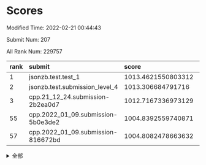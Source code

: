 # Scores

Modified Time: 2022-02-21 00:44:43

Submit Num: 207

All Rank Num: 229757

| rank |               submit               |       score        |       sigma        | pk_num |
| :--- | :--------------------------------- | :----------------- | :----------------- | :----- |
| 1    | jsonzb.test.test_1                 | 1013.4621550803312 | 0.7955759459873497 | 4445   |
| 2    | jsonzb.test.submission_level_4     | 1013.306684791716  | 0.835073806555718  | 4441   |
| 3    | cpp.21_12_24.submission-2b2ea0d7   | 1012.7167336973129 | 0.7937590963244315 | 4444   |
| 55   | cpp.2022_01_09.submission-5b0e3de2 | 1004.8392559740871 | 0.7180211405724894 | 4439   |
| 57   | cpp.2022_01_09.submission-816672bd | 1004.8082478663632 | 0.7241210085903692 | 4442   |


<details>
<summary>全部</summary>

| rank |                 submit                 |       score        |       sigma        | pk_num |
| :--- | :------------------------------------- | :----------------- | :----------------- | :----- |
| 1    | jsonzb.test.test_1                     | 1013.4621550803312 | 0.7955759459873497 | 4445   |
| 2    | jsonzb.test.submission_level_4         | 1013.306684791716  | 0.835073806555718  | 4441   |
| 3    | cpp.21_12_24.submission-2b2ea0d7       | 1012.7167336973129 | 0.7937590963244315 | 4444   |
| 4    | gobigger.level_3.submission_level_3_31 | 1011.3637905831796 | 0.7336019819896203 | 4441   |
| 5    | gobigger.level_3.submission_level_3_1  | 1011.2363700336373 | 0.7556958243356322 | 4437   |
| 6    | gobigger.level_3.submission_level_3_44 | 1011.2310097685296 | 0.7765273522571565 | 4441   |
| 7    | gobigger.level_3.submission_level_3_8  | 1011.2100751666839 | 0.7560428616487763 | 4436   |
| 8    | gobigger.level_3.submission_level_3_28 | 1011.1124196708016 | 0.764073442314399  | 4445   |
| 9    | gobigger.level_3.submission_level_3_41 | 1011.0733453931754 | 0.7553174790845937 | 4438   |
| 10   | gobigger.level_3.submission_level_3_29 | 1010.9429752283999 | 0.7702813923973045 | 4442   |
| 11   | gobigger.level_3.submission_level_3_40 | 1010.9353522016382 | 0.7577259734779718 | 4443   |
| 12   | gobigger.level_3.submission_level_3_0  | 1010.9169815293276 | 0.7967625049277031 | 4435   |
| 13   | gobigger.level_3.submission_level_3_39 | 1010.6310158210719 | 0.7491470724326702 | 4443   |
| 14   | gobigger.level_3.submission_level_3_4  | 1010.5036680487374 | 0.7525125071071502 | 4435   |
| 15   | gobigger.level_3.submission_level_3_26 | 1010.4761243944247 | 0.7524020735170182 | 4441   |
| 16   | gobigger.level_3.submission_level_3_14 | 1010.441215361061  | 0.7854244206497563 | 4444   |
| 17   | gobigger.level_3.submission_level_3_22 | 1010.4248738260293 | 0.7571805008330064 | 4441   |
| 18   | gobigger.level_3.submission_level_3_43 | 1010.2992751062309 | 0.7886536271305101 | 4436   |
| 19   | gobigger.level_3.submission_level_3_18 | 1010.2729240168276 | 0.759312733503164  | 4445   |
| 20   | gobigger.level_3.submission_level_3_48 | 1010.2701751511269 | 0.7830187875284221 | 4440   |
| 21   | gobigger.level_3.submission_level_3_9  | 1010.2559451535575 | 0.7486736079083544 | 4442   |
| 22   | gobigger.level_3.submission_level_3_2  | 1010.2429357986895 | 0.7575017502190167 | 4439   |
| 23   | gobigger.level_3.submission_level_3_37 | 1010.219152754759  | 0.761329526935678  | 4435   |
| 24   | gobigger.level_3.submission_level_3_35 | 1010.177893641076  | 0.7890924300448761 | 4439   |
| 25   | gobigger.level_3.submission_level_3_17 | 1010.1714329825367 | 0.7328181753351037 | 4440   |
| 26   | gobigger.level_3.submission_level_3_19 | 1010.1317754001882 | 0.7831614679082527 | 4442   |
| 27   | gobigger.level_3.submission_level_3_33 | 1010.1016295108483 | 0.7448903801769341 | 4443   |
| 28   | gobigger.level_3.submission_level_3_5  | 1010.078127540309  | 0.7667813142758172 | 4437   |
| 29   | gobigger.level_3.submission_level_3_46 | 1010.0576035736938 | 0.7783477097220424 | 4437   |
| 30   | gobigger.level_3.submission_level_3_36 | 1010.019008535618  | 0.7743212633197741 | 4443   |
| 31   | gobigger.level_3.submission_level_3_30 | 1009.9771453279114 | 0.7718941582142828 | 4437   |
| 32   | gobigger.level_3.submission_level_3_42 | 1009.9499593686469 | 0.7640385610808085 | 4444   |
| 33   | gobigger.level_3.submission_level_3_15 | 1009.8605687152865 | 0.7636862887064068 | 4441   |
| 34   | gobigger.level_3.submission_level_3_27 | 1009.8363650621022 | 0.7455027903587959 | 4441   |
| 35   | gobigger.level_3.submission_level_3_3  | 1009.7781330583728 | 0.7582565796561493 | 4440   |
| 36   | gobigger.level_3.submission_level_3_16 | 1009.6228908542103 | 0.7433481093206302 | 4444   |
| 37   | gobigger.level_3.submission_level_3_32 | 1009.6069794870854 | 0.7555084238327459 | 4438   |
| 38   | gobigger.level_3.submission_level_3_11 | 1009.4817668491016 | 0.7514189152274325 | 4439   |
| 39   | gobigger.level_3.submission_level_3_34 | 1009.4418439783788 | 0.7522228133759447 | 4436   |
| 40   | gobigger.level_3.submission_level_3_24 | 1009.42364990909   | 0.74061947480507   | 4441   |
| 41   | gobigger.level_3.submission_level_3_6  | 1009.3809870434804 | 0.740983946802566  | 4435   |
| 42   | gobigger.level_3.submission_level_3_13 | 1009.3709950909406 | 0.7401861122891883 | 4435   |
| 43   | gobigger.level_3.submission_level_3_49 | 1009.3583483219517 | 0.7649762457063712 | 4442   |
| 44   | gobigger.level_3.submission_level_3_25 | 1009.3105020999955 | 0.7413586587963974 | 4437   |
| 45   | gobigger.level_3.submission_level_3_12 | 1009.2897182641462 | 0.7639075967812426 | 4442   |
| 46   | gobigger.level_3.submission_level_3_21 | 1009.2370727699251 | 0.7432510364139658 | 4437   |
| 47   | gobigger.level_3.submission_level_3_20 | 1009.2051810717226 | 0.7516721422172091 | 4441   |
| 48   | gobigger.level_3.submission_level_3_10 | 1009.1831355318452 | 0.7468086046809309 | 4438   |
| 49   | gobigger.level_3.submission_level_3_47 | 1009.1015113305472 | 0.7484662358903148 | 4440   |
| 50   | gobigger.level_3.submission_level_3_38 | 1009.023146598567  | 0.7335462228631828 | 4443   |
| 51   | gobigger.level_3.submission_level_3_45 | 1008.5878184605807 | 0.751889754747145  | 4438   |
| 52   | gobigger.level_3.submission_level_3_23 | 1008.2914411378955 | 0.7468816445222746 | 4440   |
| 53   | gobigger.level_3.submission_level_3_7  | 1007.874401699681  | 0.7422687119402316 | 4440   |
| 54   | gobigger.level_1.submission_level_1_47 | 1005.4148777664514 | 0.7178325344009349 | 4438   |
| 55   | cpp.2022_01_09.submission-5b0e3de2     | 1004.8392559740871 | 0.7180211405724894 | 4439   |
| 56   | gobigger.level_1.submission_level_1_41 | 1004.8363405060768 | 0.7110031240511295 | 4438   |
| 57   | cpp.2022_01_09.submission-816672bd     | 1004.8082478663632 | 0.7241210085903692 | 4442   |
| 58   | gobigger.level_1.submission_level_1_45 | 1004.5351622485779 | 0.7016178551261526 | 4442   |
| 59   | gobigger.level_1.submission_level_1_4  | 1004.533148312065  | 0.7160963439649443 | 4444   |
| 60   | gobigger.level_1.submission_level_1_2  | 1004.5185375510965 | 0.7224977673408035 | 4445   |
| 61   | gobigger.level_1.submission_level_1_14 | 1004.250208928572  | 0.7257889078910897 | 4438   |
| 62   | gobigger.level_1.submission_level_1_11 | 1003.957414224222  | 0.7133239130310337 | 4443   |
| 63   | gobigger.level_1.submission_level_1_13 | 1003.7975940467966 | 0.7155037442698553 | 4444   |
| 64   | gobigger.level_1.submission_level_1_16 | 1003.7338232878737 | 0.7155693915149008 | 4441   |
| 65   | gobigger.level_1.submission_level_1_23 | 1003.7218021935997 | 0.7143001191473273 | 4440   |
| 66   | gobigger.level_1.submission_level_1_1  | 1003.7064158874537 | 0.7182562117891536 | 4444   |
| 67   | gobigger.level_1.submission_level_1_38 | 1003.6493279683001 | 0.722663610562898  | 4436   |
| 68   | gobigger.level_1.submission_level_1_43 | 1003.6435767289438 | 0.7168626790839725 | 4440   |
| 69   | gobigger.level_1.submission_level_1_40 | 1003.5945568953401 | 0.716428154753162  | 4433   |
| 70   | gobigger.level_1.submission_level_1_18 | 1003.5346882834554 | 0.72329691800118   | 4440   |
| 71   | gobigger.level_1.submission_level_1_31 | 1003.5343001242699 | 0.7202828439182576 | 4441   |
| 72   | gobigger.level_1.submission_level_1_32 | 1003.5326535442888 | 0.7136751981147988 | 4439   |
| 73   | gobigger.level_1.submission_level_1_6  | 1003.5118341509989 | 0.7233671762749053 | 4440   |
| 74   | gobigger.level_1.submission_level_1_44 | 1003.495749658487  | 0.7133252872721548 | 4442   |
| 75   | gobigger.level_1.submission_level_1_26 | 1003.3875370476296 | 0.7214642712170206 | 4443   |
| 76   | gobigger.level_1.submission_level_1_0  | 1003.3407898137214 | 0.7178504780870918 | 4436   |
| 77   | gobigger.level_1.submission_level_1_5  | 1003.2658936858729 | 0.7175970445496606 | 4437   |
| 78   | gobigger.level_1.submission_level_1_27 | 1003.2634754413369 | 0.720758635002693  | 4437   |
| 79   | gobigger.level_1.submission_level_1_20 | 1003.2334266801778 | 0.7179682929228688 | 4438   |
| 80   | gobigger.level_1.submission_level_1_10 | 1003.2154568612997 | 0.7198695057854593 | 4441   |
| 81   | gobigger.level_1.submission_level_1_37 | 1003.2142366139684 | 0.7152900526111503 | 4438   |
| 82   | gobigger.level_1.submission_level_1_42 | 1003.1821336235804 | 0.7140604532553358 | 4445   |
| 83   | gobigger.level_1.submission_level_1_8  | 1003.1761385342145 | 0.7240951720656001 | 4438   |
| 84   | gobigger.level_1.submission_level_1_36 | 1003.1669611381377 | 0.7231725893073587 | 4442   |
| 85   | gobigger.level_1.submission_level_1_46 | 1003.1183904639162 | 0.7179683225155498 | 4438   |
| 86   | gobigger.level_1.submission_level_1_7  | 1003.1045082327469 | 0.7202999054201019 | 4435   |
| 87   | gobigger.level_1.submission_level_1_15 | 1003.0210078121344 | 0.7072908903961842 | 4438   |
| 88   | gobigger.level_1.submission_level_1_3  | 1003.0199062246227 | 0.706018566671711  | 4444   |
| 89   | gobigger.level_1.submission_level_1_17 | 1003.0102026045674 | 0.7121446553769606 | 4439   |
| 90   | gobigger.level_1.submission_level_1_21 | 1002.9514310139034 | 0.7050879070988302 | 4441   |
| 91   | gobigger.level_1.submission_level_1_49 | 1002.9274222915858 | 0.7134524125921895 | 4442   |
| 92   | gobigger.level_1.submission_level_1_24 | 1002.7713118442251 | 0.7242655822861404 | 4438   |
| 93   | gobigger.level_1.submission_level_1_19 | 1002.6557306478659 | 0.7087534022337052 | 4443   |
| 94   | gobigger.level_1.submission_level_1_35 | 1002.6522792606704 | 0.7123207314142546 | 4436   |
| 95   | gobigger.level_1.submission_level_1_25 | 1002.551850593688  | 0.7122271704238773 | 4443   |
| 96   | gobigger.level_1.submission_level_1_22 | 1002.508727195603  | 0.7141731844403331 | 4445   |
| 97   | gobigger.level_1.submission_level_1_48 | 1002.4794785204123 | 0.7141606518012511 | 4439   |
| 98   | gobigger.level_1.submission_level_1_34 | 1002.4782932688937 | 0.70194626786066   | 4438   |
| 99   | gobigger.level_1.submission_level_1_12 | 1002.4185841935923 | 0.7110283019484057 | 4443   |
| 100  | gobigger.level_1.submission_level_1_9  | 1002.4111557252228 | 0.7138404085231409 | 4439   |
| 101  | gobigger.level_1.submission_level_1_39 | 1002.2344432714641 | 0.7092632513304554 | 4439   |
| 102  | gobigger.level_1.submission_level_1_29 | 1002.1733949509673 | 0.7110516711386156 | 4438   |
| 103  | gobigger.level_1.submission_level_1_33 | 1002.0004087257336 | 0.7071583402216117 | 4440   |
| 104  | gobigger.level_1.submission_level_1_30 | 1001.9870912436404 | 0.7127772654670382 | 4437   |
| 105  | gobigger.level_1.submission_level_1_28 | 1001.4826871292872 | 0.7119361487844789 | 4438   |
| 106  | gobigger.random.submission_random_1    | 997.5060843697664  | 0.7158928504490277 | 4439   |
| 107  | gobigger.random.submission_random_10   | 997.330056605945   | 0.6922261406545133 | 4435   |
| 108  | gobigger.random.submission_random_30   | 997.1975038232175  | 0.7206106807472574 | 4436   |
| 109  | gobigger.random.submission_random_12   | 996.7643884003962  | 0.7166914611620365 | 4439   |
| 110  | gobigger.random.submission_random_28   | 996.7082335786699  | 0.7160888120728885 | 4442   |
| 111  | gobigger.random.submission_random_5    | 996.6934299759872  | 0.7119020324263027 | 4442   |
| 112  | gobigger.random.submission_random_8    | 996.5631667866145  | 0.7179309717218999 | 4443   |
| 113  | gobigger.random.submission_random_36   | 996.4740710879533  | 0.7049410211826115 | 4443   |
| 114  | gobigger.random.submission_random_11   | 996.4602422844263  | 0.713031691995849  | 4436   |
| 115  | gobigger.random.submission_random_43   | 996.4366489361341  | 0.7187456858286769 | 4436   |
| 116  | gobigger.random.submission_random_17   | 996.4299313083976  | 0.7097975006721612 | 4437   |
| 117  | gobigger.random.submission_random_42   | 996.4213614085402  | 0.7064461696511659 | 4436   |
| 118  | gobigger.random.submission_random_18   | 996.3259003693029  | 0.7070885627845465 | 4441   |
| 119  | gobigger.random.submission_random_29   | 996.2787408292087  | 0.7021738323667046 | 4438   |
| 120  | gobigger.random.submission_random_6    | 996.2434945856733  | 0.7257131969907529 | 4443   |
| 121  | gobigger.random.submission_random_9    | 996.1842414477422  | 0.7169376175243913 | 4439   |
| 122  | gobigger.random.submission_random_21   | 996.1108681570425  | 0.7166380505291627 | 4441   |
| 123  | gobigger.random.submission_random_2    | 996.0830408987595  | 0.703748868261184  | 4443   |
| 124  | gobigger.random.submission_random_38   | 995.9952217347018  | 0.7056769491215472 | 4436   |
| 125  | gobigger.random.submission_random_31   | 995.9829268117707  | 0.7052337888715237 | 4439   |
| 126  | gobigger.random.submission_random_22   | 995.9141252716722  | 0.7201065157815397 | 4437   |
| 127  | gobigger.random.submission_random_49   | 995.8999019453219  | 0.7114629820323893 | 4439   |
| 128  | gobigger.random.submission_random_15   | 995.89625182793    | 0.704031911497118  | 4440   |
| 129  | gobigger.random.submission_random_19   | 995.8515564555446  | 0.705810301840579  | 4438   |
| 130  | gobigger.random.submission_random_27   | 995.845331254295   | 0.7143158390543776 | 4441   |
| 131  | gobigger.random.submission_random_46   | 995.8249244566072  | 0.7143580463435487 | 4437   |
| 132  | gobigger.random.submission_random_33   | 995.7100518923689  | 0.7127610781409107 | 4435   |
| 133  | gobigger.random.submission_random_24   | 995.709737754087   | 0.7163768444461193 | 4438   |
| 134  | gobigger.random.submission_random_44   | 995.623105278017   | 0.7220076273834505 | 4440   |
| 135  | gobigger.random.submission_random_0    | 995.5678514113364  | 0.6998280310062202 | 4444   |
| 136  | gobigger.random.submission_random_45   | 995.5544120808621  | 0.7117951477391575 | 4444   |
| 137  | gobigger.random.submission_random_26   | 995.5156722939431  | 0.7072273696926684 | 4440   |
| 138  | gobigger.random.submission_random_14   | 995.5152729129007  | 0.7000531088508596 | 4436   |
| 139  | gobigger.random.submission_random_13   | 995.4924741736737  | 0.7036536522241048 | 4440   |
| 140  | gobigger.random.submission_random_25   | 995.4911285129881  | 0.706386288276768  | 4442   |
| 141  | gobigger.random.submission_random_3    | 995.4292497680678  | 0.7080310035362652 | 4442   |
| 142  | gobigger.random.submission_random_32   | 995.4209840938023  | 0.7319892340238262 | 4437   |
| 143  | gobigger.random.submission_random_34   | 995.4065147799711  | 0.6984178790499066 | 4442   |
| 144  | gobigger.random.submission_random_23   | 995.4017663104963  | 0.7180342328616441 | 4439   |
| 145  | gobigger.random.submission_random_39   | 995.3627279451941  | 0.7237319992885424 | 4439   |
| 146  | gobigger.random.submission_random_40   | 995.3306949905286  | 0.722066486186054  | 4438   |
| 147  | gobigger.random.submission_random_20   | 995.3210276137187  | 0.7286081519568128 | 4443   |
| 148  | gobigger.random.submission_random_16   | 995.3184159294982  | 0.7103361271021092 | 4437   |
| 149  | gobigger.random.submission_random_47   | 995.1710141229277  | 0.7039438369738327 | 4446   |
| 150  | gobigger.random.submission_random_7    | 995.1383481555555  | 0.7022419500258599 | 4438   |
| 151  | gobigger.random.submission_random_37   | 995.1350488888652  | 0.7282192128502766 | 4443   |
| 152  | gobigger.random.submission_random_41   | 995.1323344949171  | 0.7395445580343051 | 4442   |
| 153  | gobigger.random.submission_random_4    | 994.8679961929475  | 0.734846602955387  | 4433   |
| 154  | gobigger.random.submission_random_35   | 994.8617590954726  | 0.7214775410507678 | 4438   |
| 155  | gobigger.random.submission_random_48   | 994.5798232447574  | 0.706659116344439  | 4440   |
| 156  | gobigger.level_2.submission_level_2_16 | 993.7363923089068  | 0.7352344096848401 | 4443   |
| 157  | gobigger.level_2.submission_level_2_30 | 993.6450294323017  | 0.7290894777215994 | 4443   |
| 158  | gobigger.level_2.submission_level_2_22 | 993.6189294544242  | 0.7317057469940932 | 4441   |
| 159  | gobigger.level_2.submission_level_2_10 | 993.5784656348801  | 0.7495789150089494 | 4441   |
| 160  | gobigger.level_2.submission_level_2_38 | 993.3507616831846  | 0.7437773135751968 | 4439   |
| 161  | gobigger.level_2.submission_level_2_47 | 993.2122012671624  | 0.7517528000238912 | 4439   |
| 162  | gobigger.level_2.submission_level_2_48 | 993.1379620879982  | 0.7429665426369727 | 4440   |
| 163  | gobigger.level_2.submission_level_2_2  | 993.0509736848194  | 0.7297282451279805 | 4437   |
| 164  | gobigger.level_2.submission_level_2_15 | 993.0393219149911  | 0.7333432703980555 | 4436   |
| 165  | gobigger.level_2.submission_level_2_5  | 993.0106868188576  | 0.7298868382304213 | 4442   |
| 166  | gobigger.level_2.submission_level_2_7  | 992.9907658709144  | 0.7487867754033566 | 4439   |
| 167  | gobigger.level_2.submission_level_2_33 | 992.9749109426925  | 0.7413638262151113 | 4441   |
| 168  | gobigger.level_2.submission_level_2_42 | 992.9350301312962  | 0.7279409249217299 | 4439   |
| 169  | gobigger.level_2.submission_level_2_13 | 992.9035958771576  | 0.7179208927718314 | 4440   |
| 170  | gobigger.level_2.submission_level_2_21 | 992.8730484611629  | 0.725681616335568  | 4439   |
| 171  | gobigger.level_2.submission_level_2_34 | 992.7978357878629  | 0.7384150101999569 | 4439   |
| 172  | gobigger.level_2.submission_level_2_6  | 992.7017459297671  | 0.7373105440616777 | 4442   |
| 173  | gobigger.level_2.submission_level_2_1  | 992.5311824203409  | 0.7404794091165208 | 4445   |
| 174  | gobigger.level_2.submission_level_2_19 | 992.4964795395257  | 0.7292921732115922 | 4437   |
| 175  | gobigger.level_2.submission_level_2_46 | 992.4326854394109  | 0.7558604096142341 | 4439   |
| 176  | gobigger.level_2.submission_level_2_40 | 992.4206417281254  | 0.7395132796215753 | 4442   |
| 177  | gobigger.level_2.submission_level_2_20 | 992.346273403057   | 0.7283493216297158 | 4439   |
| 178  | gobigger.level_2.submission_level_2_29 | 992.2699168250895  | 0.7376140821652991 | 4442   |
| 179  | gobigger.level_2.submission_level_2_28 | 992.2693586160847  | 0.7297665076269945 | 4440   |
| 180  | gobigger.level_2.submission_level_2_18 | 992.2684134417814  | 0.7526884205720556 | 4439   |
| 181  | gobigger.level_2.submission_level_2_8  | 992.258879113565   | 0.7198366524152083 | 4441   |
| 182  | gobigger.level_2.submission_level_2_25 | 992.2182876489577  | 0.7303496125093342 | 4435   |
| 183  | gobigger.level_2.submission_level_2_36 | 992.1398780758575  | 0.7589952373621737 | 4443   |
| 184  | gobigger.level_2.submission_level_2_4  | 992.1277663711116  | 0.735242200344167  | 4440   |
| 185  | gobigger.level_2.submission_level_2_32 | 991.9563923648514  | 0.745782635212486  | 4437   |
| 186  | gobigger.level_2.submission_level_2_23 | 991.9558727269306  | 0.7568540051314984 | 4441   |
| 187  | gobigger.level_2.submission_level_2_0  | 991.759937651061   | 0.7654807982929925 | 4431   |
| 188  | gobigger.level_2.submission_level_2_31 | 991.7450135756105  | 0.7536513708123012 | 4437   |
| 189  | gobigger.level_2.submission_level_2_12 | 991.7231032067219  | 0.7509729850394462 | 4440   |
| 190  | gobigger.level_2.submission_level_2_41 | 991.7099347051459  | 0.7530071397568824 | 4434   |
| 191  | gobigger.level_2.submission_level_2_37 | 991.6105454422957  | 0.7483230206469842 | 4437   |
| 192  | gobigger.level_2.submission_level_2_11 | 991.5579720071161  | 0.7440141927840512 | 4440   |
| 193  | gobigger.level_2.submission_level_2_9  | 991.5325240092628  | 0.7502248669434725 | 4436   |
| 194  | gobigger.level_2.submission_level_2_3  | 991.5208998959461  | 0.7454407757697079 | 4438   |
| 195  | gobigger.level_2.submission_level_2_45 | 991.35741516432    | 0.7446737184349056 | 4439   |
| 196  | gobigger.level_2.submission_level_2_14 | 991.3562854290059  | 0.7444596726199444 | 4439   |
| 197  | gobigger.level_2.submission_level_2_44 | 991.3189798223857  | 0.7556736254315832 | 4445   |
| 198  | gobigger.level_2.submission_level_2_43 | 991.2878381167059  | 0.7492748174955214 | 4439   |
| 199  | gobigger.level_2.submission_level_2_26 | 991.2471659084966  | 0.7339019905187675 | 4443   |
| 200  | gobigger.level_2.submission_level_2_39 | 991.1128670395855  | 0.7660462428294152 | 4440   |
| 201  | gobigger.level_2.submission_level_2_24 | 991.1063070391159  | 0.7562110253012301 | 4441   |
| 202  | gobigger.level_2.submission_level_2_27 | 990.7157989212012  | 0.7654219599825512 | 4442   |
| 203  | gobigger.level_2.submission_level_2_35 | 990.6552374154167  | 0.7749308826814113 | 4440   |
| 204  | gobigger.level_2.submission_level_2_17 | 990.6270171170345  | 0.7834494997580108 | 4443   |
| 205  | gobigger.level_2.submission_level_2_49 | 989.963086237191   | 0.7509199574656377 | 4442   |
| 206  | gobigger.none.submission_none_1        | 978.3013332907896  | 1.2549405003116574 | 4439   |
| 207  | gobigger.none.submission_none_0        | 976.5424708070448  | 1.400648761378854  | 4438   |

</details>